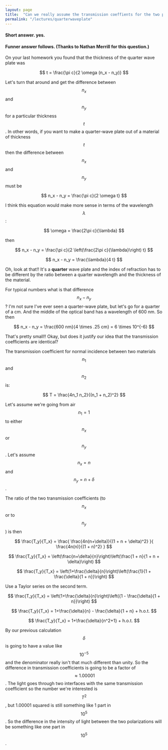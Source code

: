 ```yaml
---
layout: page
title:  "Can we really assume the transmission coeffients for the two polarizations are the same?"
permalink: "/lectures/quarterwaveplate"
---
```


#### Short answer.  yes.

#### Funner answer follows. (Thanks to Nathan Merrill for this question.)

On your last homework you found that the thickness of the quarter wave plate was

$$
t = \frac{\pi c}{2 \omega (n_x - n_y)}
$$

Let's turn that around and get the difference between $$n_x$$ and $$n_y$$ for a particular
thickness $$t$$.  In other words, if you want to make a quarter-wave plate out of a
material of thickness $$t$$ then the difference between $$n_x$$ and $$n_y$$ must be

$$
n_x - n_y = \frac{\pi c}{2 \omega t}
$$

I think this equation would make more sense in terms of the wavelength $$\lambda$$:

$$
\omega = \frac{2\pi c}{\lambda}
$$

then

$$
n_x - n_y = \frac{\pi c}{2 \left(\frac{2\pi c}{\lambda}\right) t}
$$

$$
n_x - n_y = \frac{\lambda}{4 t}
$$

Oh, look at that!!  It's a **quarter** wave plate and the index of refraction has to
be different by the ratio between a quarter wavelength and the thickness of the material.

For typical numbers what is that difference $$n_x - n_y$$?  I'm not sure I've ever seen a quarter-wave plate, but let's go for a quarter of a cm.  And the middle of the optical band has a wavelength of 600 nm.  So then

$$
n_x - n_y = \frac{600 nm}{4 \times .25 cm} = 6 \times 10^{-6}
$$

That's pretty small!!  Okay, but does it justify our idea that the transmission 
coefficients are identical?  

The transmission coefficient for normal incidence between two materials $$n_1$$ and
$$n_2$$ is:

$$
T = \frac{4n_1 n_2}{(n_1 + n_2)^2}
$$

Let's assume we're going from air $$n_1=1$$ to either $$n_x$$ or $$n_y$$. Let's assume
$$n_x = n$$ and $$n_y = n + \delta$$.

The ratio of the two transmission coefficients (to $$n_x$$ or to $$n_y$$) is then

$$
\frac{T_y}{T_x} = 
\frac{
 \frac{4n(n+\delta)}{(1 + n + \delta)^2}
}{
 \frac{4n(n)}{(1 + n)^2}
}
$$

$$
\frac{T_y}{T_x} = \left(\frac{n+\delta}{n}\right)\left(\frac{1 + n}{1 + n + \delta}\right) 
$$


$$
\frac{T_y}{T_x} = \left(1+\frac{\delta}{n}\right)\left(\frac{1}{1 + \frac{\delta}{1 + n}}\right) 
$$

Use a Taylor series on the second term.

$$
\frac{T_y}{T_x} = \left(1+\frac{\delta}{n}\right)\left({1 - \frac{\delta}{1 + n}}\right) 
$$

$$
\frac{T_y}{T_x} = 1+\frac{\delta}{n} - \frac{\delta}{1 + n} + h.o.t.
$$

$$
\frac{T_y}{T_x} = 1+\frac{\delta}{n^2+1}  + h.o.t.
$$

By our previous calculation $$\delta$$ is going to have a value like $$10^{-5}$$
and the denominator really isn't that much different than unity.  So the difference
in transmission coefficients is going to be a factor of $$\approx 1.00001$$.
The light goes through two interfaces with the same transmission coefficient so
the number we're interested is $$T^2$$, but
1.00001 squared is still something like 1 part in $$10^5$$.
So the difference in the intensity of light between the two polarizations will
be something like one part in 
$$10^5$$.


